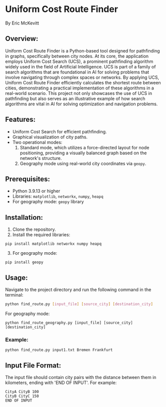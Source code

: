 # Uniform Cost Route Finder
By Eric McKevitt

## Overview: 

Uniform Cost Route Finder is a Python-based tool designed for pathfinding in graphs, specifically between city nodes. At its core, the application employs Uniform Cost Search (UCS), a prominent pathfinding algorithm widely used in the field of Artificial Intelligence. UCS is part of a family of search algorithms that are foundational in AI for solving problems that involve navigating through complex spaces or networks. By applying UCS, Uniform Cost Route Finder efficiently calculates the shortest route between cities, demonstrating a practical implementation of these algorithms in a real-world scenario. This project not only showcases the use of UCS in pathfinding but also serves as an illustrative example of how search algorithms are vital in AI for solving optimization and navigation problems.

## Features:

* Uniform Cost Search for efficient pathfinding.  
* Graphical visualization of city paths.  
* Two operational modes:  
    1. Standard mode, which utilizes a force-directed layout for node positioning, providing a visually balanced graph based on the network's structure.
    2. Geography mode using real-world city coordinates via `geopy`. 

## Prerequisites:

* Python 3.9.13 or higher
* Libraries: `matplotlib`, `networkx`, `numpy`, `heapq`
* For geography mode: `geopy` library 

## Installation:

1. Clone the repository.  
2. Install the required libraries:  
```
pip install matplotlib networkx numpy heapq
```
3. For geography mode:  
```
pip install geopy
```


## Usage:
Navigate to the project directory and run the following command in the terminal:

```bash
python find_route.py [input_file] [source_city] [destination_city]
```

For geography mode:
```
python find_route_geography.py [input_file] [source_city] [destination_city]
```

### Example: 
```
python find_route.py input1.txt Bremen Frankfurt
```

## Input File Format:
The input file should contain city pairs with the distance between them in kilometers, ending with 'END OF INPUT'. For example:
```
CityA CityB 100
CityB CityC 150
END OF INPUT
```